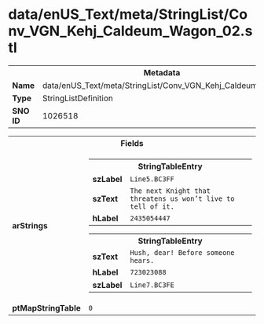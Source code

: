 <h1>data/enUS_Text/meta/StringList/Conv_VGN_Kehj_Caldeum_Wagon_02.stl</h1><table><tr><th colspan="100%">Metadata</th></tr><tr><td><b>Name</b></td><td>data/enUS_Text/meta/StringList/Conv_VGN_Kehj_Caldeum_Wagon_02.stl</td></tr><tr><td><b>Type</b></td><td>StringListDefinition</td></tr><tr><td><b>SNO ID</b></td><td>1026518</td></tr></table>

<table><tr><th colspan="100%">Fields</th></tr><tr><td><b>arStrings</b></td><td><table><tr><th colspan="100%">StringTableEntry</th></tr><tr><td><b>szLabel</b></td><td><code>Line5.BC3FF</code></td></tr><tr><td><b>szText</b></td><td><code>The next Knight that threatens us won’t live to tell of it.</code></td></tr><tr><td><b>hLabel</b></td><td><code>2435054447</code></td></tr></table>


<table><tr><th colspan="100%">StringTableEntry</th></tr><tr><td><b>szText</b></td><td><code>Hush, dear! Before someone hears.</code></td></tr><tr><td><b>hLabel</b></td><td><code>723023088</code></td></tr><tr><td><b>szLabel</b></td><td><code>Line7.BC3FE</code></td></tr></table>


</td></tr><tr><td><b>ptMapStringTable</b></td><td><code>0</code></td></tr></table>

